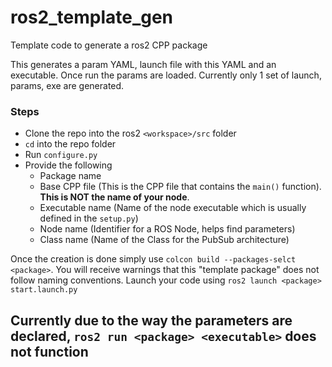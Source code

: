# ros2_template_gen

Template code to generate a ros2 CPP package

This generates a param YAML, launch file with this YAML and an executable. Once run the params are loaded. Currently only 1 set of launch, params, exe are generated.

### Steps
- Clone the repo into the ros2 `<workspace>/src` folder
- `cd` into the repo folder
- Run `configure.py`
- Provide the following
  - Package name
  - Base CPP file (This is the CPP file that contains the `main()` function). **This is NOT the name of your node**.
  - Executable name (Name of the node executable which is usually defined in the `setup.py`)
  - Node name (Identifier for a ROS Node, helps find parameters)
  - Class name (Name of the Class for the PubSub architecture)
 

Once the creation is done simply use `colcon build --packages-selct <package>`. You will receive warnings that this "template package" does not follow naming conventions.
Launch your code using `ros2 launch <package> start.launch.py`

## Currently due to the way the parameters are declared, `ros2 run <package> <executable>` does not function
